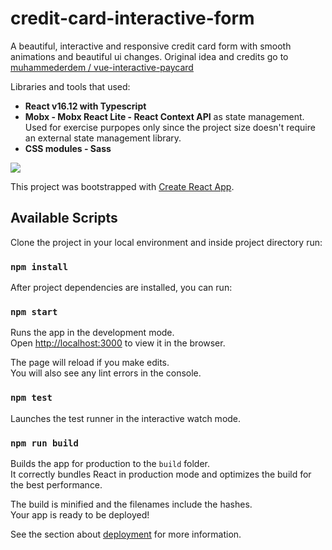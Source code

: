 # credit-card-interactive-form

A beautiful, interactive and responsive credit card form with smooth animations and beautiful ui changes.
Original idea and credits go to [muhammederdem / vue-interactive-paycard](https://github.com/muhammederdem/vue-interactive-paycard)

Libraries and tools that used:

* **React v16.12 with Typescript**
* **Mobx - Mobx React Lite - React Context API** as state management. Used for exercise purpopes only since the project size doesn't require an external state management library.
* **CSS modules - Sass**

![](card.gif)

This project was bootstrapped with [Create React App](https://github.com/facebook/create-react-app).

## Available Scripts

Clone the project in your local environment and inside project directory run:

### `npm install`

After project dependencies are installed, you can run:

### `npm start`

Runs the app in the development mode.<br />
Open [http://localhost:3000](http://localhost:3000) to view it in the browser.

The page will reload if you make edits.<br />
You will also see any lint errors in the console.

### `npm test`

Launches the test runner in the interactive watch mode.<br />

### `npm run build`

Builds the app for production to the `build` folder.<br />
It correctly bundles React in production mode and optimizes the build for the best performance.

The build is minified and the filenames include the hashes.<br />
Your app is ready to be deployed!

See the section about [deployment](https://facebook.github.io/create-react-app/docs/deployment) for more information.
